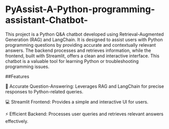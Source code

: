  # PyAssist-A-Python-programming-assistant-Chatbot-

This project is a Python Q&A chatbot developed using Retrieval-Augmented Generation (RAG) and LangChain. It is designed to assist users with Python programming questions by providing accurate and contextually relevant answers. The backend processes and retrieves information, while the frontend, built with Streamlit, offers a clean and interactive interface. This chatbot is a valuable tool for learning Python or troubleshooting programming issues.

##Features

🧠 Accurate Question-Answering: Leverages RAG and LangChain for precise responses to Python-related queries.

💻 Streamlit Frontend: Provides a simple and interactive UI for users.

⚡ Efficient Backend: Processes user queries and retrieves relevant answers effectively.
